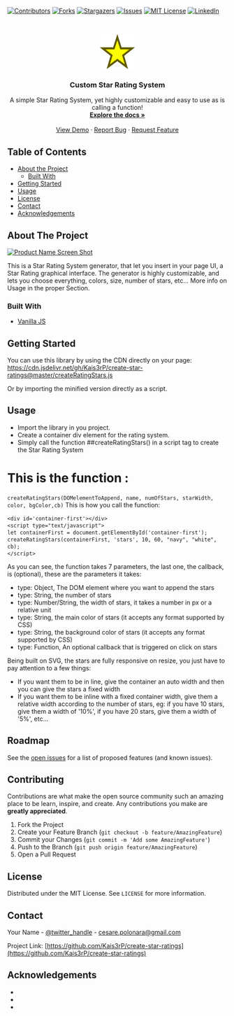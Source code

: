 <!--
*** Thanks for checking out this README Template. If you have a suggestion that would
*** make this better, please fork the repo and create a pull request or simply open
*** an issue with the tag "enhancement".
*** Thanks again! Now go create something AMAZING! :D
***
***
***
*** To avoid retyping too much info. Do a search and replace for the following:
*** Kais3rP, create-star-ratings, twitter_handle, cesare.polonara@gmail.com
-->





<!-- PROJECT SHIELDS -->
<!--
*** I'm using markdown "reference style" links for readability.
*** Reference links are enclosed in brackets [ ] instead of parentheses ( ).
*** See the bottom of this document for the declaration of the reference variables
*** for contributors-url, forks-url, etc. This is an optional, concise syntax you may use.
*** https://www.markdownguide.org/basic-syntax/#reference-style-links
-->
[![Contributors][contributors-shield]][contributors-url]
[![Forks][forks-shield]][forks-url]
[![Stargazers][stars-shield]][stars-url]
[![Issues][issues-shield]][issues-url]
[![MIT License][license-shield]][license-url]
[![LinkedIn][linkedin-shield]][linkedin-url]



<!-- PROJECT LOGO -->
<br />
<p align="center">
  <a href="https://github.com/Kais3rP/create-star-ratings">
    <img src="logo/Star_.svg" alt="Logo" width="80" height="80">
  </a>

  <h3 align="center">Custom Star Rating System</h3>

  <p align="center">
    A simple Star Rating System, yet highly customizable and easy to use as is calling a function!
    <br />
    <a href="https://github.com/Kais3rP/create-star-ratings"><strong>Explore the docs »</strong></a>
    <br />
    <br />
    <a href="https://codepen.io/kais3rp/pen/yLOKdVj" target="_blank">View Demo</a>
    ·
    <a href="https://github.com/Kais3rP/create-star-ratings/issues">Report Bug</a>
    ·
    <a href="https://github.com/Kais3rP/create-star-ratings/issues">Request Feature</a>
  </p>
</p>



<!-- TABLE OF CONTENTS -->
## Table of Contents

* [About the Project](#about-the-project)
  * [Built With](#built-with)
* [Getting Started](#getting-started)
* [Usage](#usage)
* [License](#license)
* [Contact](#contact)
* [Acknowledgements](#acknowledgements)



<!-- ABOUT THE PROJECT -->
## About The Project

[![Product Name Screen Shot][product-screenshot]](https://example.com)

This is a Star Rating System generator, that let you insert in your page UI, a Star Rating graphical interface.
The generator is highly customizable, and lets you choose everything, colors, size, number of stars, etc...
More info on Usage in the proper Section.

### Built With

* [Vanilla JS]()


<!-- GETTING STARTED -->
## Getting Started

You can use this library by using the CDN directly on your page: https://cdn.jsdelivr.net/gh/Kais3rP/create-star-ratings@master/createRatingStars.js

Or by importing the minified version directly as a script.

<!-- USAGE EXAMPLES -->
## Usage

* Import the library in you project.
* Create a container div element for the rating system.
* Simply call the function ##createRatingStars() in a script tag to create the Star Rating System

# This is the function : 
```createRatingStars(DOMelementToAppend, name, numOfStars, starWidth, color, bgColor,cb)```
This is how you call the function:

```
<div id='container-first'></div>
<script type="text/javascript"> 
let containerFirst = document.getElementById('container-first');
createRatingStars(containerFirst, 'stars', 10, 60, "navy", "white", cb); 
</script>

```


As you can see, the function takes 7 parameters, the last one, the callback, is (optional), these are
the parameters it takes:

  * type: Object, The DOM element where you want to append the stars
  * type: String, the number of stars
  * type: Number/String, the width of stars, it takes a number in px or a relative unit
  * type: String, the main color of stars (it accepts any format supported by CSS)
  * type: String, the background color of stars (it accepts any format supported by CSS)
  * type: Function, An optional callback that is triggered on click on stars
  
Being built on SVG, the stars are fully responsive on resize, you just have to pay attention to a few things:
* If you want them to be in line, give the container an auto width and then you can give the stars a fixed width
* If you want them to be inline with a fixed container width, give them a relative width according to the number of stars, eg:
  if you have 10 stars, give them a width of '10%', if you have 20 stars, give them a width of '5%', etc...

<!-- ROADMAP -->
## Roadmap

See the [open issues](https://github.com/Kais3rP/create-star-ratings/issues) for a list of proposed features (and known issues).



<!-- CONTRIBUTING -->
## Contributing

Contributions are what make the open source community such an amazing place to be learn, inspire, and create. Any contributions you make are **greatly appreciated**.

1. Fork the Project
2. Create your Feature Branch (`git checkout -b feature/AmazingFeature`)
3. Commit your Changes (`git commit -m 'Add some AmazingFeature'`)
4. Push to the Branch (`git push origin feature/AmazingFeature`)
5. Open a Pull Request



<!-- LICENSE -->
## License

Distributed under the MIT License. See `LICENSE` for more information.



<!-- CONTACT -->
## Contact

Your Name - [@twitter_handle](https://twitter.com/twitter_handle) - cesare.polonara@gmail.com

Project Link: [https://github.com/Kais3rP/create-star-ratings](https://github.com/Kais3rP/create-star-ratings)



<!-- ACKNOWLEDGEMENTS -->
## Acknowledgements

* []()
* []()
* []()





<!-- MARKDOWN LINKS & IMAGES -->
<!-- https://www.markdownguide.org/basic-syntax/#reference-style-links -->
[contributors-shield]: https://img.shields.io/github/contributors/Kais3rP/repo.svg?style=flat-square
[contributors-url]: https://github.com/Kais3rP/repo/graphs/contributors
[forks-shield]: https://img.shields.io/github/forks/Kais3rP/repo.svg?style=flat-square
[forks-url]: https://github.com/Kais3rP/repo/network/members
[stars-shield]: https://img.shields.io/github/stars/Kais3rP/repo.svg?style=flat-square
[stars-url]: https://github.com/Kais3rP/repo/stargazers
[issues-shield]: https://img.shields.io/github/issues/Kais3rP/repo.svg?style=flat-square
[issues-url]: https://github.com/Kais3rP/repo/issues
[license-shield]: https://img.shields.io/github/license/Kais3rP/repo.svg?style=flat-square
[license-url]: https://github.com/Kais3rP/repo/blob/master/LICENSE.txt
[linkedin-shield]: https://img.shields.io/badge/-LinkedIn-black.svg?style=flat-square&logo=linkedin&colorB=555
[linkedin-url]: https://linkedin.com/in/Kais3rP
[product-screenshot]: images/screenshot.png